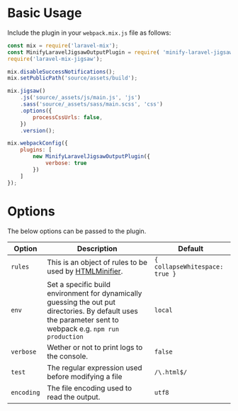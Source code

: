 # Basic Usage
Include the plugin in your `webpack.mix.js` file as follows:
```javascript
const mix = require('laravel-mix');
const MinifyLaravelJigsawOutputPlugin = require( 'minify-laravel-jigsaw-output-plugin' );
require('laravel-mix-jigsaw');

mix.disableSuccessNotifications();
mix.setPublicPath('source/assets/build');

mix.jigsaw()
    .js('source/_assets/js/main.js', 'js')
    .sass('source/_assets/sass/main.scss', 'css')
    .options({
        processCssUrls: false,
    })
    .version();

mix.webpackConfig({
    plugins: [
        new MinifyLaravelJigsawOutputPlugin({
	        verbose: true
        })
    ]
});
```

# Options
The below options can be passed to the plugin.

|Option|Description|Default|
|--|--|--|
| `rules` | This is an object of rules to be used by [HTMLMinifier](https://kangax.github.io/html-minifier/). | `{ collapseWhitespace: true }` |
| `env` | Set a specific build environment for dynamically guessing the out put directories. By default uses the parameter sent to webpack e.g. `npm run production` | `local` |
| `verbose` | Wether or not to print logs to the console. | `false` |
| `test` | The regular expression used before modifying a file | `/\.html$/` |
| `encoding` | The file encoding used to read the output. | `utf8` |